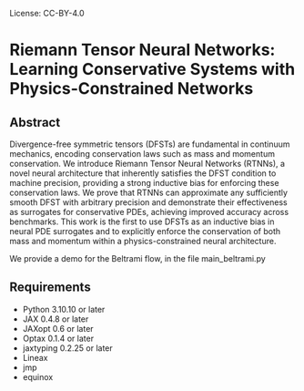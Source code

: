 License: CC-BY-4.0
#  Riemann Tensor Neural Networks: Learning Conservative Systems with Physics-Constrained Networks

## Abstract

Divergence-free symmetric tensors (DFSTs) are fundamental in continuum mechanics, encoding conservation laws such as mass and momentum conservation. We introduce Riemann Tensor Neural Networks (RTNNs), a novel neural architecture that inherently satisfies the DFST condition to machine precision, providing a strong inductive bias for enforcing these conservation laws. We prove that RTNNs can approximate any sufficiently smooth DFST with arbitrary precision and demonstrate their effectiveness as surrogates for conservative PDEs, achieving improved accuracy across benchmarks. This work is the first to use DFSTs as an inductive bias in neural PDE surrogates and to explicitly enforce the conservation of both mass and momentum within a physics-constrained neural architecture.



We provide a demo for the Beltrami flow, in the file main_beltrami.py 




## Requirements

- Python 3.10.10 or later
- JAX 0.4.8 or later
- JAXopt 0.6 or later
- Optax 0.1.4 or later
- jaxtyping 0.2.25 or later
- Lineax
- jmp
- equinox


